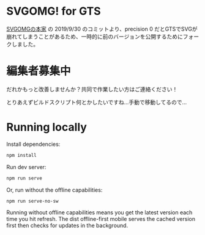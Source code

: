 # SVGOMG! for GTS

[SVGOMGの本家](https://github.com/jakearchibald/svgomg) の 2019/9/30 のコミットより、precision 0 だとGTSでSVGが崩れてしまうことがあるため、一時的に前のバージョンを公開するためにフォークしました。

# 編集者募集中

だれかもっと改善しませんか？共同で作業したい方はご連絡ください！

とりあえずビルドスクリプト何とかしたいですね…手動で移動してるので…

# Running locally

Install dependencies:

```sh
npm install
```

Run dev server:

```sh
npm run serve
```

Or, run without the offline capabilities:

```sh
npm run serve-no-sw
```

Running without offline capabilities means you get the latest version each time you hit refresh. The dist offline-first mobile serves the cached version first then checks for updates in the background.
